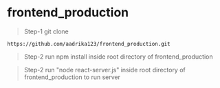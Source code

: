 # frontend_production

>Step-1 git clone 
  ```
  https://github.com/aadrika123/frontend_production.git
  ```
  
  >Step-2 run npm install inside root directory of frontend_production

  >Step-2 run "node react-server.js" inside root directory of frontend_production to run server


